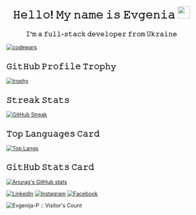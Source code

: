 <h1 align="center">𝙷𝚎𝚕𝚕𝚘!   𝙼𝚢 𝚗𝚊𝚖𝚎 𝚒𝚜 𝙴𝚟𝚐𝚎𝚗𝚒𝚊 <img src="https://github.com/blackcater/blackcater/raw/main/images/Hi.gif" height="32"/></h1>
<h3 align="center">𝙸'𝚖 𝚊 𝚏𝚞𝚕𝚕-𝚜𝚝𝚊𝚌𝚔 𝚍𝚎𝚟𝚎𝚕𝚘𝚙𝚎𝚛 𝚏𝚛𝚘𝚖 𝚄𝚔𝚛𝚊𝚒𝚗𝚎</h3>



[![codewars](https://www.codewars.com/users/Evheniia/badges/large)](https://www.codewars.com/users/Evheniia) 


<h2> 𝙶𝚒𝚝𝙷𝚞𝚋 𝙿𝚛𝚘𝚏𝚒𝚕𝚎 𝚃𝚛𝚘𝚙𝚑𝚢</h2>

[![trophy](https://github-profile-trophy.vercel.app/?username=Evgenija-P&theme=tokyonight&margin-w=15&no-frame=true&no-bg=true)](https://github.com/Evgenija-P/github-profile-trophy)


<h2>𝚂𝚝𝚛𝚎𝚊𝚔 𝚂𝚝𝚊𝚝𝚜</h2>

[![GitHub Streak](https://streak-stats.demolab.com/?user=Evgenija-P&theme=tokyonight_duo)](https://git.io/streak-stats)

<h2>𝚃𝚘𝚙 𝙻𝚊𝚗𝚐𝚞𝚊𝚐𝚎𝚜 𝙲𝚊𝚛𝚍</h2>

[![Top Langs](https://github-readme-stats.vercel.app/api/top-langs/?username=Evgenija-P&layout=compact&theme=tokyonight)](https://github.com/Evgenija-P/github-readme-stats)

<h2>𝙶𝚒𝚝𝙷𝚞𝚋 𝚂𝚝𝚊𝚝𝚜 𝙲𝚊𝚛𝚍</h2>

[![Anurag's GitHub stats](https://github-readme-stats.vercel.app/api?username=Evgenija-P&theme=tokyonight)](https://github.com/Evgenija-P/github-readme-stats)



<a href="https://www.linkedin.com/in/evheniya-poduzova/" target="_blank"><img src="https://img.shields.io/badge/LinkedIn-%230077B5.svg?&style=flat-square&logo=linkedin&logoColor=white" alt="LinkedIn"></a>
<a href="https://www.instagram.com/evgenija_borisjuk/" target="_blank"><img src="https://img.shields.io/badge/Instagram-%23E4405F.svg?&style=flat-square&logo=instagram&logoColor=white" alt="Instagram"></a>
<a href="https://www.facebook.com/evgenia.borisuk" target="_blank"><img src="https://img.shields.io/badge/Facebook-%231877F2.svg?&style=flat-square&logo=facebook&logoColor=white" alt="Facebook"></a>
<br>


<img src="https://profile-counter.glitch.me/{Evgenija-P}/count.svg" alt="Evgenija-P :: Visitor's Count" />
<!--
**Evgenija-P/Evgenija-P** is a ✨ _special_ ✨ repository because its `README.md` (this file) appears on your GitHub profile.

Here are some ideas to get you started:

- 🔭 I’m currently working on ...
- 🌱 I’m currently learning ...
- 👯 I’m looking to collaborate on ...
- 🤔 I’m looking for help with ...
- 💬 Ask me about ...
- 📫 How to reach me: ...
- 😄 Pronouns: ...
- ⚡ Fun fact: ...
-->
